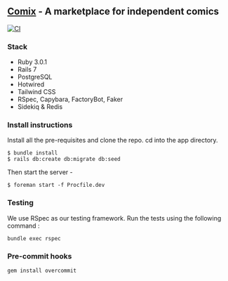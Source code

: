 ## [Comix](https://comix.life) - A marketplace for independent comics

[![CI](https://github.com/safewlabs/comix-mono/actions/workflows/ci.yml/badge.svg?branch=trunk)](https://github.com/safewlabs/comix-mono/actions/workflows/ci.yml)

### Stack

* Ruby 3.0.1
* Rails 7
* PostgreSQL
* Hotwired
* Tailwind CSS
* RSpec, Capybara, FactoryBot, Faker
* Sidekiq & Redis

### Install instructions

Install all the pre-requisites and clone the repo. cd into the app directory.

```shell
$ bundle install
$ rails db:create db:migrate db:seed
```

Then start the server -

```shell
$ foreman start -f Procfile.dev
```

### Testing

We use RSpec as our testing framework. Run the tests using the following command :

```
bundle exec rspec
```

### Pre-commit hooks

```
gem install overcommit
```

